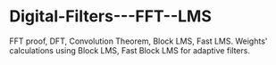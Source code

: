 # Digital-Filters---FFT--LMS
FFT proof, DFT, Convolution Theorem, Block LMS, Fast LMS.
Weights' calculations using Block LMS, Fast Block LMS for adaptive filters.
